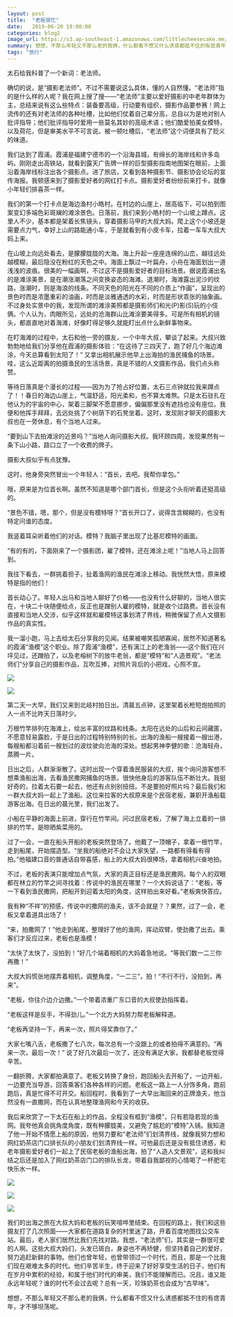 ```yaml
---
layout: post
title:  "老板很忙"
date:   2019-06-20 19:00:00
categories: blog2
image_url: https://s3.ap-southeast-1.amazonaws.com/littlecheesecake.me/blog-post/blog2/archive/48073499222_f23d6c7640_o.jpg
summary: 想想，不那么年轻又不那么老的我俩，什么都看不惯又什么诱惑都抵不住的有痣青年，才不够坦荡呢。
tags: "旅行"
---
```


太石给我科普了一个新词：老法师。

确切的说，是“摄影老法师”。不过不需要说这么具体，懂的人自然懂。“老法师”指的是什么样的人呢？我在网上搜了搜——“老法师”主要以爱好摄影的中老年群体为主，总结来说有这么些特点：装备要高级，行动要有组织，摄影作品要参赛！网上流传的还有对老法师的各种吐槽，比如他们仗着自己辈分高，总自以为是地对别人批评指导；他们批评指导时爱用一些莫名其妙的高级术语；他们酷爱拍美女模特，以及荷花，但是审美水平不可言说。被一顿吐槽后，“老法师”这个词便具有了贬义的味道。

我们达到了霞浦。霞浦是福建宁德市的一个沿海县城，有绵长的海岸线和许多岛屿。刚刚走出高铁站，就看到露天广告牌一样的巨型摄影指南地图架在眼前，上面沿着海岸线标注出各个摄影点。进了旅店，又看到各种摄影节、摄影协会论坛的宣传海报。我顿感来到了摄影爱好者的网红打卡点。摄影爱好者纷纷前来打卡，就像小年轻们排喜茶一样。

我们的第一个打卡点是海边渔村小皓村。在村边的山崖上，居高临下，可以拍到图案变幻多端色彩斑斓的滩涂景色。日落前，我们来到小皓村的一个山坡上蹲点。这里人不少，基本都是架着长焦镜头，穿着摄影马甲的大叔大妈。爬上这个小坡还是需要点力气，幸好上山的路能通小车，于是就看到有小皮卡车，拉着一车车大叔大妈上来。

在山坡上向远处看去，是朦朦胧胧的大海。海上升起一座座连绵的山峦，越往远处越模糊，最后隐没在粉红的天色之中。海面上飘过一叶扁舟，小舟在海面划出一道浅浅的波痕。很美的一幅画啊，不过这不是摄影爱好者的目标场景。据说霞浦出名的是滩涂美景，是在潮涨潮落之间变换姿态的海滩。退潮时，海滩露出泥沙的纹路，涨潮时，则是海浪的线条。不同天色的阳光在不同的介质上“作画”，呈现出的景色时而是浓墨重彩的油画，时而是淡雅通透的水彩，时而是形状乖张的抽象画。不过身处实景中的我，发现所谓的滩涂美照都是摄影师们和光(P)影(S)玩的小伎俩。个人认为，肉眼所见，远处的沧海群山比滩涂要美得多。可是所有相机的镜头，都直直地对着海滩，好像盯得足够久就能盯出点什么新鲜事物来。

在盯海滩的过程中，太石和他一旁的摄友，一个中年大叔，攀谈了起来。大叔兴致勃勃地给我们分享他在霞浦的摄影体验：“在这待了三四天了，跑了好几个海边滩涂，今天总算看到太阳了！” 又拿出相机展示他早上出海拍的渔民捕鱼的场景。哇，这么近距离的拍摄渔民的生活场景，真是不错的人文摄影作品，我们点头称赞。

等待日落真是个漫长的过程——因为为了抢占好位置，太石三点钟就拉我来蹲点了！！春日的海边山崖上，气温舒适，阳光柔和，也不算太难熬。只是太石驻扎在他认为的宇宙的中心，架着三脚架不愿意挪步，偏偏那里没有遮挡也没有座位。我便和他挥手拜拜，去远处挑了个树荫下的石凳坐着。这时，发现刚才聊天的摄影大叔也在一旁休息，有个当地人过来。

“要到山下去拍滩涂的近景吗？”当地人询问摄影大叔。我环顾四周，发现果然有一条下山小路，路口立了一个收费的牌子。

摄影大叔似乎有点犹豫。

这时，他身旁突然冒出一个年轻人：“首长，去吧。我帮你拿包。”

哦，原来是为位首长啊。虽然不知道是哪个部门首长，但是这个头衔听着还挺高级的。

“景色不错，嗯，那个，但是没有模特呀？”首长开口了，说得含含糊糊的，也没有特定问谁的态度。

我竖着耳朵听着他们的对话。模特？我脑子里出现了比基尼模特的画面。

“有的有的，下面刚来了一个摄影团，雇了模特，还在滩涂上呢！”当地人马上回答到。

我往下看去，一群挑着担子，扯着渔网的渔民在滩涂上移动。我恍然大悟，原来模特是指的他们！

首长动心了。年轻人出马和当地人聊好了价格——也没有什么好聊的，当地人很实在，十块二十块随便给点，反正也是蹭别人雇的模特，就是收个过路费。首长没有直接和当地人交涉，似乎这样就和雇模特这事划清了界线，稍微保留了点人文摄影作品的真实性。

我一溜小跑，马上去给太石分享我的见闻。结果被嘲笑孤陋寡闻，居然不知道著名的霞浦“渔模”这个职业。除了霞浦“渔模”，还有漓江上的老渔翁——这个我们在兴坪见过，还蹭拍了，以及老榕树下的放牛老翁，都是“模特”和“人造景观”。“老法师们”分享自己的摄影作品，互吹互捧，对照片背后的小把戏，心照不宣。

![][image-1]

![][image-2]

第二天一大早，我们又来到北岐村拍日出。清晨五点钟，这里架着长枪短炮拍照的人一点不比昨天日落时少。

万根竹竿排列在海滩上，绘出丰富的纹路和线条。太阳在远处的山后和云间藏匿，不愿意轻易露脸，于是日出的过程特别特别的长。出海的渔船一艘接着一艘出港，每艘船都沿着前一艘划过的波纹驶向沧海的深处。想起男神李健的歌：沧海轻舟，蒸腾一片。

日出之后，人群渐渐散了。这时出现一个穿着渔民服装的大叔，挨个询问游客想不想乘渔船出海，去看渔民撒网捕鱼的场景。很快他身后的游客队伍不断壮大。我挺好奇的，拉着太石要一起去，他还有点别别扭扭。不是要拍好照片吗？最后我们和一群大叔大妈一起上了渔船。这位来拉客的大叔原来是个民宿老板，兼职开渔船载游客出海。在日出的晨光里，我们出发了。

小船在平静的海面上前进，穿行在竹竿间。问过民宿老板，了解了海上立着的一排排的竹竿，是晾晒紫菜用的。

过了一会，一直在船头开船的老板突然登场了。他戴了一顶帽子，拿着一根竹竿，走到船尾，开始摆造型。“坐我的船绝对不会让大家失望，一路都有得看有得拍。”他福建口音的普通话自带喜感，船上的大叔大妈很捧场，拿着相机兴奋地拍。

不过，老板的表演只能增加点气氛，大家的真正目标还是渔民撒网。每个人的双眼都在林立的竹竿之间寻找着：传说中的渔民在哪里？一个大妈说话了：“老板，等一下看到渔民撒网，把船开到迎着太阳的角度，这样拍出来好看。”老板爽快答应。

我有种“不祥”的预感，传说中的撒网的渔夫，该不会就是？？果然，过了一会，老板又拿着道具出场了！

“来，拍撒网了！”他走到船尾，整理好了他的渔网，挥动双臂，使劲撒了出去。乘客们才反应过来，老板也是渔模！

“太快了太快了，没拍到！”好几个端着相机的大妈着急地说。“等我们数一二三你再撒！”

大叔大妈慌张地摆弄着相机，调整角度，“一二三”，拍！“不行不行，没拍到，再来”。

“老板，你往介边介边撒。”一个带着浓重广东口音的大叔使劲指挥着。

“老板这样是反手，不得劲儿。”一个北方大妈努力帮老板解释道。

“老板再坚持一下，再来一次，照片得奖靠你了。”

大家七嘴八舌，老板撒了七八次，每次总有一个没跟上的或者拍得不满意的。“再来一次，最后一次！” 说了好几次最后一次了，还没有满足大家，我都替老板觉得辛苦。

一翻折腾，大家都拍满意了。老板又转换了身份，跑回船头去开船了，一边开船，一边要充当导游，回答乘客们各种各样的问题。老板这一路上一人分饰多角，跑前跑后，真是忙得不可开交。船回程时，我看到了一大早出海回来的正牌渔夫，他当然没有一直撒网，而在认真地整理渔网和今天的收获。

我后来欣赏了一下太石在船上的作品，全程没有框到“渔模”，只有若隐若现的渔网。我夸他真会挑角度角度，既有种朦胧美，又避免了尴尬的“模特”入镜。我知道了他一开始不情愿上船的原因，他努力要和“老法师”们划清界线，就像我努力想和网红奶茶店门口排长队的小朋友们划清界线一样。可他最后还是没有抵住诱惑，和老年摄影爱好者们一起上了民宿老板的渔船出海，拍了“人造人文景观”，这和我纠结之后还是加入了网红奶茶店门口的排队长龙，带着自我鄙视的心情喝了一杯肥宅快乐水一样。

![][image-5]

![][image-3]

![][image-4]

我们的出海之旅在大叔大妈和老板的玩笑喧哗里结束。在回程的路上，我们和这些摄友打了几次照面——大家都在道路复杂的村里迷了路，开着百度地图找公交车站。最后，老人家们居然比我们先找对路。我想，“老法师”们，其实是一群很可爱的人啊。这些大叔大妈们，头发已斑白，身姿也不再矫健，但坚持着自己的爱好，努力追赶新鲜的事物。他们也曾年轻，也曾带领过一个时代，而且，那是一个比我们现在艰难太多的时代。他们辛苦半生，终于迎来了好好享受生活的日子，他们有在岁月中累积的经验，和属于他们时代的审美，我们不能理解而已。况且，谁又能永远年轻呢？谁的时代不会过去呢？总有一天，珍珠奶茶也会成为“古早味”。

想想，不那么年轻又不那么老的我俩，什么都看不惯又什么诱惑都抵不住的有痣青年，才不够坦荡呢。


[image-1]: https://s3.ap-southeast-1.amazonaws.com/littlecheesecake.me/blog-post/blog2/archive/48073499222_f23d6c7640_o.jpg
[image-2]: https://s3.ap-southeast-1.amazonaws.com/littlecheesecake.me/blog-post/blog2/archive/48073393841_f96f922b35_o.jpg
[image-3]: https://s3.ap-southeast-1.amazonaws.com/littlecheesecake.me/blog-post/blog2/archive/48073499277_093391fff7_o.jpg
[image-4]: https://s3.ap-southeast-1.amazonaws.com/littlecheesecake.me/blog-post/blog2/archive/48073499512_eb598f4872_o.jpg
[image-5]: https://s3.ap-southeast-1.amazonaws.com/littlecheesecake.me/blog-post/blog2/archive/48073499287_4253a3f608_o.jpg